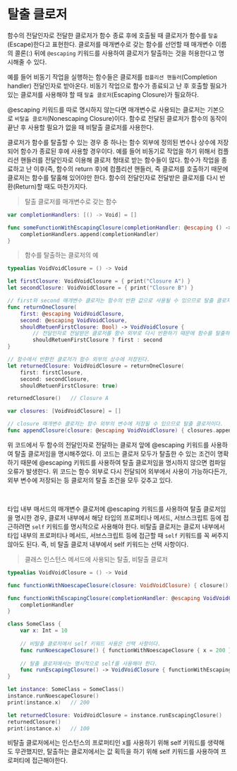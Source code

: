 # 탈출 클로저
함수의 전달인자로 전달한 클로저가 함수 종료 후에 호출될 때 클로저가 함수를 `탈출`(Escape)한다고 표현한다. 클로저를 매개변수로 갖는 함수를 선언할 때 매개변수 이름의 콜론(:) 뒤에 `@escaping` 키워드를 사용하여 클로저가 탈출하는 것을 허용한다고 명시해줄 수 있다.

예를 들어 비동기 작업을 실행하는 함수들은 클로저를 `컴플리션 핸들러`(Completion handler) 전달인자로 받아온다. 비동기 작업으로 함수가 종료되고 난 후 호출할 필요가 있는 클로저를 사용해야 할 때 `탈출 클로저`(Escaping Closure)가 필요하다.

@escaping 키워드를 따로 명시하지 않는다면 매개변수로 사용되는 클로저는 기본으로 `비탈출 클로저`(Nonescaping Closure)이다. 함수로 전달된 클로저가 함수의 동작이 끝난 후 사용할 필요가 없을 때 비탈출 클로저를 사용한다. 

클로저가 함수를 탈출할 수 있는 경우 중 하나는 함수 외부에 정의된 변수나 상수에 저장되어 함수가 종료된 후에 사용할 경우이다. 예를 들어 비동기로 작업을 하기 위해서 컴플리션 핸들러를 전달인자로 이용해 클로저 형태로 받는 함수들이 많다. 함수가 작업을 종료하고 난 이후(즉, 함수의 return 후)에 컴플리션 핸들러, 즉 클로저를 호출하기 때문에 클로저는 함수를 탈훌해 있어야만 한다. 함수의 전달인자로 전달받은 클로저를 다시 반환(Return)할 때도 마찬가지다. 

>탈출 클로저를 매개변수로 갖는 함수
```Swift
var completionHandlers: [() -> Void] = []

func someFunctionWithEscapingClosure(completionHandler: @escaping () -> Void) {
    completionHandlers.append(completionHandler)
}
```

>함수를 탈출하는 클로저의 예
```Swift
typealias VoidVoidClosure = () -> Void

let firstClosure: VoidVoidClosure = { print("Closure A") }
let secondClosure: VoidVoidClosure = { print("Closure B") }

// first와 second 매개변수 클로저는 함수의 반환 값으로 사용될 수 있으므로 탈출 클로저이다.
func returnOneClosure(
    first: @escaping VoidVoidClosure,
    second: @escaping VoidVoidClosure,
    shouldRetuenFirstClosure: Bool) -> VoidVoidClosure {
        // 전달인자로 전달받은 클로저를 함수 외부로 다시 반환하기 때문에 함수를 탈출하는 클로저이다.
        shouldRetuenFirstClosure ? first : second
}

// 함수에서 반환한 클로저가 함수 외부의 상수에 저장된다.
let returnedClosure: VoidVoidClosure = returnOneClosure(
    first: firstClosure,
    second: secondClosure,
    shouldRetuenFirstClosure: true)

returnedClosure()   // Closure A

var closures: [VoidVoidClosure] = []

// closure 매개변수 클로저는 함수 외부의 변수에 저장될 수 있으므로 탈출 클로저이다.
func appendClosure(closure: @escaping VoidVoidClosure) { closures.append(closure) }
```

위 코드에서 두 함수의 전달인자로 전달하는 클로저 앞에 @escaping 키워드를 사용하여 탈출 클로저임을 명시해주었다. 이 코드는 클로저 모두가 탈출한 수 있는 조건이 명확하기 때문에 @escaping 키워드를 사용하여 탈출 클로저임을 명시하지 않으면 컴파일 오류가 발생한다. 위 코드는 함수 외부로 다시 전달되어 외부에서 사용이 가능하다든가, 외부 변수에 저장되는 등 클로저의 탈출 조건을 모두 갖추고 있다. 

<br>

타입 내부 매서드의 매개변수 클로저에 @escaping 키워드를 사용하여 탈출 클로저임을 명시한 경우, 클로저 내부에서 해당 타입의 프로퍼티나 메서드, 서브스크립트 등에 접근하려면 `self` 키워드를 명시적으로 사용해야 한다. 비탈출 클로저는 클로저 내부에서 타입 내부의 프로퍼티나 메서드, 서브스크립트 등에 접근할 때 `self` 키워드를 꼭 써주지 않아도 된다. 즉, 비 탈출 클로저 내부에서 self 키워드는 선택 사항이다. 

>클래스 인스턴스 메서드에 사용되는 탈출, 비탈출 클로저
```Swift
typealias VoidVoidClosure = () -> Void

func functionWithNoescapeClosure(closure: VoidVoidClosure) { closure() }

func functionWithEscapingClosure(completionHandler: @escaping VoidVoidClosure) -> VoidVoidClosure {
    completionHandler
}

class SomeClass {
    var x: Int = 10
    
    // 비탈출 클로저에서 self 키워드 사용은 선택 사항이다.
    func runNoescapeClosure() { functionWithNoescapeClosure { x = 200 } }
    
    // 탈출 클로저에서는 명시적으로 self를 사용해야 한다.
    func runEscapingClosure() -> VoidVoidClosure { functionWithEscapingClosure { self.x = 100 } }
}

let instance: SomeClass = SomeClass()
instance.runNoescapeClosure()
print(instance.x)   // 200

let returnedClosure: VoidVoidClosure = instance.runEscapingClosure()
returnedClosure()
print(instance.x)   // 100
```

비탈출 클로저에서는 인스턴스의 프로퍼티인 x를 사용하기 위해 self 키워드를 생략해도 무관했지만, 탈출하는 클로저에서는 값 획득을 하기 위해 self 키워드를 사용하여 프로퍼티에 접근해야한다.